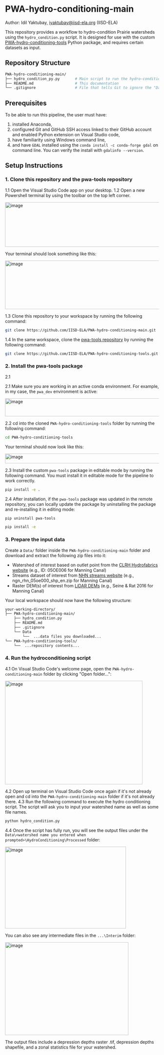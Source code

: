 # PWA-hydro-conditioning-main
Author: Idil Yaktubay, iyaktubay@iisd-ela.org (IISD-ELA)

This repository provides a workflow to hydro-condition Prairie watersheds using the ```hydro_condition.py``` script. It is designed for use with the custom [PWA-hydro-conditioning-tools](https://github.com/IISD-ELA/PWA-hydro-conditioning-tools) Python package, and requires certain datasets as input.

## Repository Structure
```bash
PWA-hydro-conditioning-main/                  
├── hydro_condition_py.py       # Main script to run the hydro-conditioning pipeline
├── README.md                   # This documentation
└── .gitignore                  # File that tells Git to ignore the "Data" folder created by the user

```

## Prerequisites
To be able to run this pipeline, the user must have: 
1) installed Anaconda,
2) configured Git and GitHub SSH access linked to their GitHub account and enabled Python extension on Visual Studio code,
3) have familiarity using Windows command line,
4) and have ```GDAL``` installed using the ```conda install -c conda-forge gdal``` on command line. You can verify the install with ```gdalinfo --version```.

## Setup Instructions
### 1. Clone this repository and the pwa-tools repository
1.1 Open the Visual Studio Code app on your desktop.
1.2 Open a new Powershell terminal by using the toolbar on the top left corner.

<img width="604" height="146" alt="image" src="https://github.com/user-attachments/assets/d3960591-8bfb-49e4-8c2c-9ad2cfa8a521" />

Your terminal should look something like this:

<img width="774" height="159" alt="image" src="https://github.com/user-attachments/assets/6c2e96e4-fb07-4790-b710-70f393fbacd4" />

1.3 Clone this repository to your workspace by running the following command:
```bash
git clone https://github.com/IISD-ELA/PWA-hydro-conditioning-main.git
```
1.4 In the same workspace, clone the [pwa-tools repository](https://github.com/IISD-ELA/PWA-hydro-conditioning-tools) by running the following command:
```bash
git clone https://github.com/IISD-ELA/PWA-hydro-conditioning-tools.git
```

### 2. Install the pwa-tools package
2.1 

2.1 Make sure you are working in an active conda environment. For example, in my case, the ```pwa_dev``` environment is active:

<img width="731" height="59" alt="image" src="https://github.com/user-attachments/assets/9c70f1bd-080a-4ab3-a03e-f12206abf1db" />

2.2 cd into the cloned ```PWA-hydro-conditioning-tools``` folder by running the following command:
```bash
cd PWA-hydro-conditioning-tools
```
Your terminal should now look like this:

<img width="772" height="32" alt="image" src="https://github.com/user-attachments/assets/5548fec5-ae87-46fb-92e6-ed6d1065a997" />

2.3 Install the custom ```pwa-tools``` package in editable mode by running the following command. You must install it in editable mode for the pipeline to work correctly.
```bash
pip install -e .
```
2.4 After installation, if the ```pwa-tools``` package was updated in the remote repository, you can locally update the package by uninstalling the package and re-installing it in editing mode:
```bash
pip uninstall pwa-tools
```
```bash
pip install -e
```
### 3. Prepare the input data
Create a ```Data/``` folder inside the ```PWA-hydro-conditioning-main``` folder and download and extract the following zip files into it:
- Watershed of interest based on outlet point from the [CLRH Hydrofabrics website](https://hydrology.uwaterloo.ca/CLRH/Hydrofabric.html) (e.g., ID: 05OE006 for Manning Canal)
- Streams dataset of interest from [NHN streams website](https://ftp.maps.canada.ca/pub/nrcan_rncan/vector/geobase_nhn_rhn/shp_en/) (e.g., ngn_rhn_05oe000_shp_en.zip for Manning Canal)
- Raster DEM(s) of interest from [LiDAR DEMs](https://mli.gov.mb.ca/dems/index_external_lidar.html) (e.g., Seine & Rat 2016 for Manning Canal)

Your local workspace should now have the following structure:
```bash
your-working-directory/
├── PWA-hydro-conditioning-main/
    ├── hydro_condition.py
    ├── README.md
    ├── .gitignore
    └── Data
        └──  ...data files you downloaded...
└── PWA-hydro-conditioning-tools/
    └──  ...repository contents...
```

### 4. Run the hydroconditioning script
4.1 On Visual Studio Code's welcome page, open the ```PWA-hydro-conditioning-main``` folder by clicking "Open folder...":

<img width="450" height="339" alt="image" src="https://github.com/user-attachments/assets/a307cdca-e5ce-4f85-8038-73004327e639" />

4.2 Open up terminal on Visual Studio Code once again if it's not already open and cd into the ```PWA-hydro-conditioning-main``` folder if it's not already there.
4.3 Run the following command to execute the hydro conditioning script. The script will ask you to input your watershed name as well as some file names.
```bash
python hydro_condition.py
```
4.4 Once the script has fully run, you will see the output files under the ```Data\<watershed name you entered when prompted>\HydroConditioning\Processed``` folder:

<img width="396" height="268" alt="image" src="https://github.com/user-attachments/assets/c48b59a7-3551-45eb-99a9-38567594141d" />

You can also see any intermediate files in the ```...\Interim``` folder:

<img width="404" height="304" alt="image" src="https://github.com/user-attachments/assets/37a4b00b-21c6-4825-9036-143331cf4745" />

The output files include a depression depths raster .tif, depression depths shapefile, and a zonal statistics file for your watershed. 





